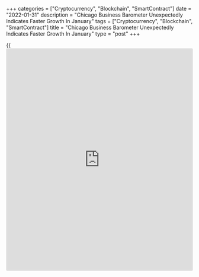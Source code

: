 +++
categories = ["Cryptocurrency", "Blockchain", "SmartContract"]
date = "2022-01-31"
description = "Chicago Business Barometer Unexpectedly Indicates Faster Growth In January"
tags = ["Cryptocurrency", "Blockchain", "SmartContract"]
title = "Chicago Business Barometer Unexpectedly Indicates Faster Growth In January"
type = "post"
+++

{{<iframe id="large-banner" src="https://www.bounty.group/#slide=17.0" width="100%" height="600" scrolling="no" style="border: 0px solid rgb(216, 221, 230); border-radius: 3px;">}}

Chicago-area [business][1] activity unexpectedly grew at a faster rate
in the month of January, according to a report released by MNI
Indicators on Monday.

MNI Indicators said its Chicago business barometer rose to 65.2 in
January from an upwardly revised 64.3 in December, with a reading above
50 indicating growth.

The increase surprised economists, who had expected the Chicago business
barometer to drop to 61.7 from the 63.1 originally reported for the
previous month.

The unexpected uptick by the Chicago business barometer was partly due
to a notable rebound by the employment index, which jumped to 49.1 in
January from 44.5 in December.

On the other hand, the report showed slowdowns in the pace of growth in
both production and new orders.

The prices paid index also dropped to an eight-month low, falling just
below the high 12-month average of 89.1.

MNI Indicators noted this month's survey included a question asking
firms whether they are seeing any easing in the supply chain blockages,
with 59.5 percent saying "no" and 37.8 percent saying "yes" and
"somewhat."

For comments and feedback [contact](https://www.playgroundfx.com/contact/): editorial@rtt[news](https://www.letsplayfx.com/blog/forex-news-website/).com

[Economic News][2]

 **What parts of the world are seeing the best (and worst) economic
performances lately? Click[here][3] to check out our [Econ Scorecard][3]
and find out! See up-to-the-moment [ranking](https://www.playgroundfx.com/blog/crypto-exchange-ranking/)s for the best and worst
performers in [GDP][3], [unemployment rate][4], [inflation][5] and much
more.**

   1. www.rtt[news](https://www.letsplayfx.com/blog/forex-news-website/).com/Content/Business.aspx
   2. www.rtt[news](https://www.letsplayfx.com/blog/forex-news-website/).com/Content/EconomicNews.aspx
   3. www.rtt[news](https://www.letsplayfx.com/blog/forex-news-website/).com/economic-scorecard/world-rank/GDP/highest-performance.aspx
   4. www.rtt[news](https://www.letsplayfx.com/blog/forex-news-website/).com/economic-scorecard/world-rank/unemployment-rate/lowest-performance.aspx
   5. www.rtt[news](https://www.letsplayfx.com/blog/forex-news-website/).com/economic-scorecard/world-rank/CPI/highest-performance.aspx